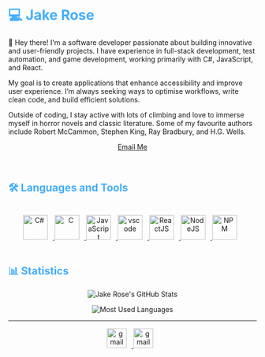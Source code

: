 <h1 style="color: #44AEFB;"> 💻 Jake Rose </h1>

<p align:"center" style="text-align: justify; margin: 0 50px; font-size: 17px;" >

👋 Hey there! I'm a software developer passionate about building innovative and user-friendly projects. I have experience in full-stack development, test automation, and game development, working primarily with C#, JavaScript, and React.

My goal is to create applications that enhance accessibility and improve user experience. I’m always seeking ways to optimise workflows, write clean code, and build efficient solutions.

Outside of coding, I stay active with lots of climbing and love to immerse myself in horror novels and classic literature. Some of my favourite authors include Robert McCammon, Stephen King, Ray Bradbury, and H.G. Wells.
<br>
<div align="center">

[Email Me](mailto:rosejake400@gmail.com)
</div>
</p>    
<br>

<!-- Languages and Tools -->
<h2 style="color: #44AEFB">🛠️ Languages and Tools</h2>
<div align="center" style="display:block;">
</div>
<br>   


<!-- Icons Resources -->
<!-- https://devicon.dev/ -->
<div align="center">
  <a href="https://dotnet.microsoft.com/en-us/languages/csharp/" target="_blank" rel="noreferrer">
      <img  alt="C#" height="50px" style="padding-right:10px;" src="https://cdn.jsdelivr.net/gh/devicons/devicon@latest/icons/csharp/csharp-original.svg" />
  </a>
      <a href="https://www.cprogramming.com/" target="_blank" rel="noreferrer">
      <img  alt="C" height="50px" style="padding-right:10px;" src="https://cdn.jsdelivr.net/gh/devicons/devicon/icons/c/c-original.svg"/>
  </a>
      <a href="https://developer.mozilla.org/en-US/docs/Web/JavaScript" target="_blank" rel="noreferrer">
      <img  alt="JavaScript" height="50px" style="padding-right:10px;" src="https://cdn.jsdelivr.net/gh/devicons/devicon/icons/javascript/javascript-plain.svg"/>
    
  </a>
  <a href="https://code.visualstudio.com/" target="_blank" rel="noreferrer">
      <img  alt="vscode" height="50px" style="padding-right:10px;"src="https://cdn.jsdelivr.net/gh/devicons/devicon/icons/vscode/vscode-original.svg"/>
  </a>
  <a href="https://reactjs.org/" target="_blank" rel="noreferrer">
      <img  alt="ReactJS" height="50px" style="padding-right:10px;" src="https://cdn.jsdelivr.net/gh/devicons/devicon/icons/react/react-original.svg" />
  <a href="https://nodejs.org/en/" target="_blank" rel="noreferrer">
      <img  alt="NodeJS" height="50px" style="padding-right:10px;" src="https://cdn.jsdelivr.net/gh/devicons/devicon/icons/nodejs/nodejs-original.svg"/>
  </a>
      <a href="https://www.npmjs.com/" target="_blank" rel="noreferrer">
      <img  alt="NPM" height="50px" style="padding-right:10px;" src="https://cdn.jsdelivr.net/gh/devicons/devicon/icons/npm/npm-original-wordmark.svg"/>
  </a>
</div>
<br>


<!-- Statistics -->
<h2 style="color: #44AEFB">📊 Statistics</h2>

<!-- Begin Stats Cards -->
<!-- Resources:  -->
<!-- Github & Languages Stats: https://github.com/anuraghazra/github-readme-stats --> 
<!-- Streak Stats: https://github.com/denvercoder1/github-readme-streak-stats -->
<div class="stats" align="center">

![Jake Rose's GitHub Stats](https://github-readme-stats.vercel.app/api?username=Jake2508&hide=stars&count_private=true&show_icons=true&theme=algolia&border_radius=20)

![Most Used Languages](https://github-readme-stats.vercel.app/api/top-langs/?username=Jake2508&layout=compact&show_icons=true&theme=algolia&border_radius=20)
</div>
<!--  End Stats Cards -->


---
<!-- Begin Footer -->
<!-- Icons Resources -->
<!-- https://devicon.dev/ -->
<div class="footer" align="center" style="margin:15px;">
    <a href="https://www.linkedin.com/in/jake-rose123/" target="_blank" rel='noopener noreferrer'>
        <img style="margin:0 10px 10px 0;" src="https://cdn.jsdelivr.net/gh/devicons/devicon@latest/icons/linkedin/linkedin-original.svg" alt="gmail" width="40px"/>
    </a>
    <a href="mailto:rosejake400@gmail.com" target="_blank" rel='noopener noreferrer'>
    <img style="margin:0 10px 10px 0;" src="https://cdn.jsdelivr.net/gh/devicons/devicon@latest/icons/google/google-original.svg" alt="gmail" width="40px"/>
    </a>
</div>
<!-- End Footer -->

<!-- 
🔗 Links 🔗
- My Github Portfolio Page:
https://github.com/Jake2508
- Github & Languages Stats Cards:
https://github.com/anuraghazra/github...
- Streak Stats Card:
https://github.com/denvercoder1/githu...
- SVG Icons Resource1:
https://devicon.dev/

